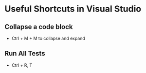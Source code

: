 # Useful Shortcuts in Visual Studio

## Collapse a code block

- Ctrl + M + M to collapse and expand

## Run All Tests

- Ctrl + R, T

